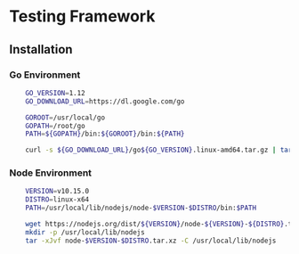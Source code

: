 # Testing Framework

## Installation
### Go Environment
```bash
    GO_VERSION=1.12
    GO_DOWNLOAD_URL=https://dl.google.com/go

    GOROOT=/usr/local/go
    GOPATH=/root/go
    PATH=${GOPATH}/bin:${GOROOT}/bin:${PATH}

    curl -s ${GO_DOWNLOAD_URL}/go${GO_VERSION}.linux-amd64.tar.gz | tar -v -C /usr/local/ -xz
```

### Node Environment
```bash
    VERSION=v10.15.0
    DISTRO=linux-x64
    PATH=/usr/local/lib/nodejs/node-$VERSION-$DISTRO/bin:$PATH

    wget https://nodejs.org/dist/${VERSION}/node-${VERSION}-${DISTRO}.tar.xz
    mkdir -p /usr/local/lib/nodejs
    tar -xJvf node-$VERSION-$DISTRO.tar.xz -C /usr/local/lib/nodejs
```